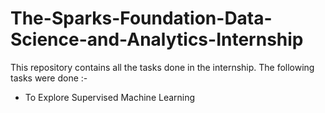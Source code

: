 # The-Sparks-Foundation-Data-Science-and-Analytics-Internship
This repository contains all the tasks done in the internship.
The following tasks were done :-
  * To Explore Supervised Machine Learning
